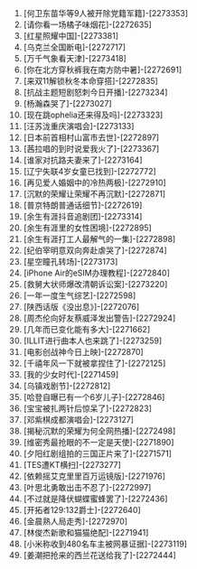 
1. [何卫东苗华等9人被开除党籍军籍]-[2273353]
1. [请你看一场橘子味烟花]-[2272635]
1. [红星照耀中国]-[2273381]
1. [乌克兰全国断电]-[2272717]
1. [万千气象看天津]-[2273418]
1. [你在北方穿秋裤我在南方防中暑]-[2272691]
1. [来双11解锁秋冬本命穿搭]-[2272835]
1. [抗战主题短剧怒刺今日开播]-[2273234]
1. [杨瀚森哭了]-[2273027]
1. [现在跳ophelia还来得及吗]-[2273323]
1. [汪苏泷重庆演唱会]-[2273133]
1. [日本前首相村山富市去世]-[2272897]
1. [茜拉唱的到时说爱我火了]-[2273367]
1. [谁家对抗路夫妻来了]-[2273164]
1. [辽宁失联4岁女童已找到]-[2272772]
1. [再见爱人婚姻中的冷热两极]-[2272910]
1. [沉默的荣耀让荣耀不再沉默]-[2272871]
1. [普京特朗普通话细节]-[2272619]
1. [余生有涯抖音追剧团]-[2273314]
1. [余生有涯里的女性困境]-[2272895]
1. [余生有涯打工人最解气的一集]-[2272898]
1. [纪伯宰明意双向奔赴虐哭了]-[2272874]
1. [星空瞳孔转场]-[2273173]
1. [iPhone Air的eSIM办理教程]-[2272840]
1. [救舅大状师爆改清朝诉讼案]-[2273220]
1. [一年一度生气综艺]-[2272598]
1. [陕西话版《没出息》]-[2272076]
1. [周杰伦向好友蔡威泽发出警告]-[2272924]
1. [几年而已变化能有多大]-[2271662]
1. [ILLIT进行曲本人也来跳了]-[2273259]
1. [电影创战神今日上映]-[2272870]
1. [千禧年风一下就被拿捏住了]-[2272125]
1. [我的少女时代]-[2271459]
1. [乌镇戏剧节]-[2272812]
1. [哈登自曝已有一个6岁儿子]-[2272846]
1. [宝宝被扎两针后惊呆了]-[2272823]
1. [邓紫棋成都演唱会]-[2273127]
1. [揭秘沉默的荣耀为何全网热播]-[2272498]
1. [维密秀最抢眼的不一定是天使]-[2271890]
1. [夕阳红剧组拍的三国正片来了]-[2271571]
1. [TES遭KT横扫]-[2273277]
1. [依赖摇艾克里里百万运镜版]-[2271976]
1. [叶思北勇敢出击不忍了]-[2272997]
1. [不过就是降伏蝴蝶蜜蜂罢了]-[2272436]
1. [开拓者129:132爵士]-[2272640]
1. [金晨熟人局走秀]-[2272970]
1. [林俊杰新歌和猫猫绝配]-[2271941]
1. [小米称收到480名车主被网暴证据]-[2273119]
1. [姜潮把抢来的西兰花送给我了]-[2272444]